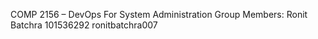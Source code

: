COMP 2156 – DevOps For System Administration
Group Members: 
Ronit Batchra 101536292  ronitbatchra007
